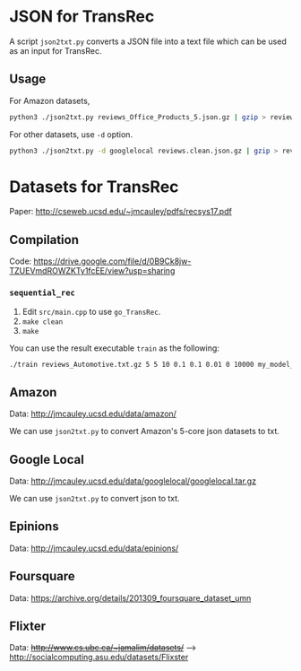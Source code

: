 # JSON for TransRec

A script `json2txt.py` converts a JSON file into a text file which can be used as an input for TransRec.

## Usage

For Amazon datasets,

```sh
python3 ./json2txt.py reviews_Office_Products_5.json.gz | gzip > reviews_Office_Products_5.txt.gz
```

For other datasets, use `-d` option.

```sh
python3 ./json2txt.py -d googlelocal reviews.clean.json.gz | gzip > reviews.clean.txt
```

# Datasets for TransRec

Paper: <http://cseweb.ucsd.edu/~jmcauley/pdfs/recsys17.pdf>

## Compilation

Code: <https://drive.google.com/file/d/0B9Ck8jw-TZUEVmdROWZKTy1fcEE/view?usp=sharing>

### `sequential_rec`

1. Edit `src/main.cpp` to use `go_TransRec`.
2. `make clean`
3. `make`

You can use the result executable `train` as the following:

```sh
./train reviews_Automotive.txt.gz 5 5 10 0.1 0.1 0.01 0 10000 my_model_path_blah_blah
```

## Amazon

Data: <http://jmcauley.ucsd.edu/data/amazon/>

We can use `json2txt.py` to convert Amazon's 5-core json datasets to txt.

## Google Local

Data: <http://jmcauley.ucsd.edu/data/googlelocal/googlelocal.tar.gz>

We can use `json2txt.py` to convert json to txt.

## Epinions

Data: <http://jmcauley.ucsd.edu/data/epinions/>

## Foursquare

Data: <https://archive.org/details/201309_foursquare_dataset_umn>

## Flixter

Data: <strike>http://www.cs.ubc.ca/~jamalim/datasets/</strike> --> <http://socialcomputing.asu.edu/datasets/Flixster>
